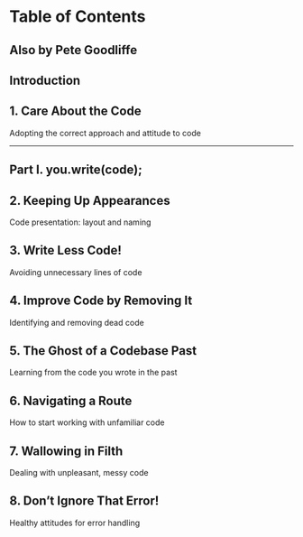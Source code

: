 # Table of Contents

## Also by Pete Goodliffe

## Introduction

## 1. Care About the Code

Adopting the correct approach and attitude to code

---

## Part I. you.write(code);

## 2. Keeping Up Appearances

Code presentation: layout and naming

## 3. Write Less Code!

Avoiding unnecessary lines of code

## 4. Improve Code by Removing It

Identifying and removing dead code

## 5. The Ghost of a Codebase Past

Learning from the code you wrote in the past

## 6. Navigating a Route

How to start working with unfamiliar code

## 7. Wallowing in Filth

Dealing with unpleasant, messy code

## 8. Don’t Ignore That Error!

Healthy attitudes for error handling
